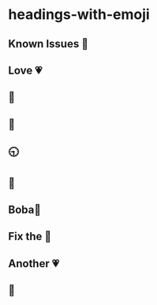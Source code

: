 # headings-with-emoji

## Known Issues :bug:

## Love :heartpulse:

## :tada:

## :checkered_flag:

## :clock930:

## :t-rex:

## Boba:bubble_tea:

<!-- markdownlint-disable heading-style -->

## Fix the :bug: ##

Another :heartpulse:
--------------------

:eyes:
------
